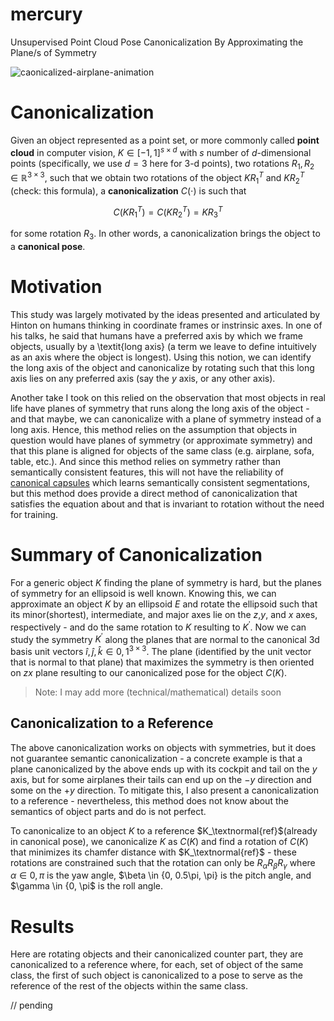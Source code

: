 # mercury
Unsupervised Point Cloud Pose Canonicalization By Approximating the Plane/s of Symmetry

![caonicalized-airplane-animation](https://drive.google.com/file/d/15nStQy6DaxjBv35VtgrE6Q0flChuXMHS/view?usp=sharing)

# Canonicalization
Given an object represented as a point set, or more commonly 
called **point cloud** in computer vision, $K \in [-1,1]^{s \times d}$ with $s$ 
number of $d$-dimensional points (specifically, we use $d=3$ here for 3-d points), two 
rotations $R_1, R_2 \in \mathbb{R}^{3\times 3}$, such that we obtain two 
rotations of the object $KR_1^T$ and $KR_2^T$ (check: this formula), a 
**canonicalization**  $C(\cdot)$ is such that 

$$C(KR_1^T) = C(KR_2^T) = KR_3^T$$

for some rotation $R_3$. In other words, a canonicalization brings the object to a **canonical pose**.

# Motivation
This study was largely motivated by the ideas presented and articulated by Hinton on humans thinking in 
coordinate frames or instrinsic axes. In one of his talks, he said that humans have a 
preferred axis by which we frame objects, usually by a \textit{long axis} (a term we leave to define 
intuitively as an axis where the object is longest). Using this notion, we can identify the long axis 
of the object and canonicalize by rotating such that this long axis lies on any preferred axis 
(say the $y$ axis, or any other axis). 

Another take I took on this relied on the observation that most objects in real life have planes of symmetry 
that runs along the long axis of the object - and that maybe, we can canonicalize with a plane of 
symmetry instead of a long axis. Hence, this method relies on the assumption that objects in 
question would have planes of symmetry (or approximate symmetry) and that this plane is aligned 
for objects of the same class (e.g. airplane, sofa, table, etc.). And since this method relies on 
symmetry rather than semantically consistent features, this will not have the reliability of 
[canonical capsules](https://canonical-capsules.github.io/) which learns semantically consistent
segmentations, but this method does provide a direct method of canonicalization that 
satisfies the equation about and that is invariant to rotation without the need for training.

# Summary of Canonicalization
For a generic object $K$ finding the plane of symmetry is hard, 
but the planes of symmetry for an ellipsoid is well known. Knowing this, 
we can approximate an object $K$ by an ellipsoid $E$ and rotate the ellipsoid such 
that its minor(shortest), intermediate, and major axes lie on the $z$,$y$, and $x$ axes, 
respectively - and do the same rotation to $K$ resulting to $K^\prime$. 
Now we can study the symmetry $K^\prime$ along the planes that are normal to 
the canonical 3d basis unit vectors $\hat{i}, \hat{j}, \hat{k} \in {0, 1}^{3 \times 3}$. 
The plane (identified by the unit vector that is normal to that plane) that maximizes the 
symmetry is then oriented on $zx$ plane resulting to our 
canonicalized pose for the object $C(K)$.

> Note: I may add more (technical/mathematical) details soon

## Canonicalization to a Reference
The above canonicalization works on objects with symmetries, but it does not guarantee 
semantic canonicalization - a concrete example is that a plane canonicalized by the above 
ends up with its cockpit and tail on the $y$ axis, but for some airplanes their tails can 
end up on the $-y$ direction and some on the $+y$ direction. To mitigate this, I also present 
a canonicalization to a reference - nevertheless, this method does not know about the semantics 
of object parts and do is not perfect. 

To canonicalize to an object $K$ to a reference $K_\textnormal{ref}$(already in canonical pose), we 
canonicalize $K$ as $C(K)$ and find a rotation of $C(K)$ that minimizes its chamfer distance with
$K_\textnormal{ref}$ - these rotations are constrained such that the rotation can only be 
$R_\alpha R_\beta R_\gamma$ where $\alpha \in {0, \pi}$ is the yaw angle, 
$\beta \in {0, 0.5\pi, \pi} is the pitch angle, and $\gamma \in {0, \pi$ is the roll angle.

# Results
Here are rotating objects and their canonicalized counter part, they are canonicalized to a reference 
where, for each, set of object of the same class, the first of such object is canonicalized to a 
pose to serve as the reference of the rest of the objects within the same class.  

// pending